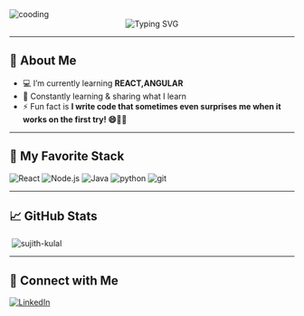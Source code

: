 <img  alt="cooding" src="https://user-images.githubusercontent.com/43218009/174121071-6b1d8a8e-8348-4f18-84dc-25c8d5e2061b.gif"  />

<div align="center">
  <img src="https://readme-typing-svg.herokuapp.com?font=Fira+Code&weight=500&pause=1000&color=61DAFB&center=true&vCenter=true&width=435&lines=Hey+%7C+Iam;Sujith+Kulal;" alt="Typing SVG" />
</div>

---

##  🌱  About Me

- 💻  I’m currently learning **REACT,ANGULAR**
- 🧠 Constantly learning & sharing what I learn
- ⚡ Fun fact is **I write code that sometimes even surprises me when it works on the first try! 😄👨‍💻**

---

## 🧠 My Favorite Stack

![React](https://img.shields.io/badge/-React-61DAFB?style=for-the-badge&logo=react&logoColor=black)
![Node.js](https://img.shields.io/badge/-Node.js-000000?style=for-the-badge&logo=nodejs)
![Java](https://img.shields.io/badge/-Java-3178C6?style=for-the-badge&logo=java)
![python](https://img.shields.io/badge/-Python-06B6D4?style=for-the-badge&logo=python)
![git](https://img.shields.io/badge/-Git-06B6D4?style=for-the-badge&logo=git)



---

## 📈 GitHub Stats

<p align="left">
</p>





<p>&nbsp;<img align="center" src="https://github-readme-stats.vercel.app/api?username=sujith-kulal&show_icons=true&locale=en" alt="sujith-kulal" /></p>

---

## 🤝 Connect with Me


[![LinkedIn](https://img.shields.io/badge/-LinkedIn-0077B5?style=flat&logo=linkedin&logoColor=white)](https://linkedin.com/in/sujith-kulal-09a888322)

